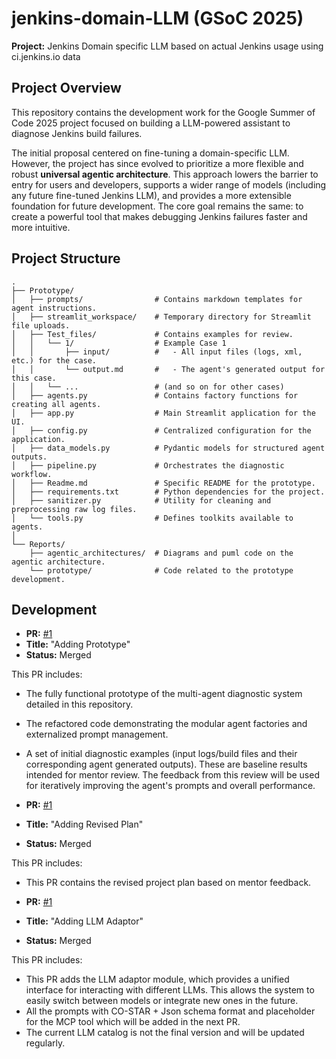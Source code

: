 # jenkins-domain-LLM (GSoC 2025)

**Project:** Jenkins Domain specific LLM based on actual Jenkins usage using ci.jenkins.io data

## Project Overview

This repository contains the development work for the Google Summer of Code 2025 project focused on building a LLM-powered assistant to diagnose Jenkins build failures.

The initial proposal centered on fine-tuning a domain-specific LLM. However, the project has since evolved to prioritize a more flexible and robust **universal agentic architecture**. This approach lowers the barrier to entry for users and developers, supports a wider range of models (including any future fine-tuned Jenkins LLM), and provides a more extensible foundation for future development. The core goal remains the same: to create a powerful tool that makes debugging Jenkins failures faster and more intuitive.



## Project Structure
```
.
├── Prototype/
│   ├── prompts/                # Contains markdown templates for agent instructions.
│   ├── streamlit_workspace/    # Temporary directory for Streamlit file uploads.
│   ├── Test_files/             # Contains examples for review.
│   │   └── 1/                  # Example Case 1
│   │       ├── input/          #   - All input files (logs, xml, etc.) for the case.
│   │       └── output.md       #   - The agent's generated output for this case.
│   │   └── ...                 # (and so on for other cases)
│   ├── agents.py               # Contains factory functions for creating all agents.
│   ├── app.py                  # Main Streamlit application for the UI.
│   ├── config.py               # Centralized configuration for the application.
│   ├── data_models.py          # Pydantic models for structured agent outputs.
│   ├── pipeline.py             # Orchestrates the diagnostic workflow.
│   ├── Readme.md               # Specific README for the prototype.
│   ├── requirements.txt        # Python dependencies for the project.
│   ├── sanitizer.py            # Utility for cleaning and preprocessing raw log files.
│   └── tools.py                # Defines toolkits available to agents.
│
└── Reports/
    ├── agentic_architectures/  # Diagrams and puml code on the agentic architecture.
    └── prototype/              # Code related to the prototype development.
```
## Development

*   **PR:** [#1](https://github.com/chiruu12/jenkins-domain-LLM/pull/1)
*   **Title:** "Adding Prototype"
*   **Status:** Merged

This PR includes:
*   The fully functional prototype of the multi-agent diagnostic system detailed in this repository.
*   The refactored code demonstrating the modular agent factories and externalized prompt management.
*   A set of initial diagnostic examples (input logs/build files and their corresponding agent generated outputs). These are baseline results intended for mentor review. The feedback from this review will be used for iteratively improving the agent's prompts and overall performance.

*   **PR:** [#1](https://github.com/chiruu12/jenkins-domain-LLM/pull/2)
*   **Title:** "Adding Revised Plan"
*   **Status:** Merged

This PR includes:
* This PR contains the revised project plan based on mentor feedback.

*   **PR:** [#1](https://github.com/chiruu12/jenkins-domain-LLM/pull/3)
*   **Title:** "Adding LLM Adaptor"
*   **Status:** Merged

This PR includes:
* This PR adds the LLM adaptor module, which provides a unified interface for interacting with different LLMs. This allows the system to easily switch between models or integrate new ones in the future.
* All the prompts with CO-STAR + Json schema format and placeholder for the MCP tool which will be added in the next PR.
* The current LLM catalog is not the final version and will be updated regularly.
